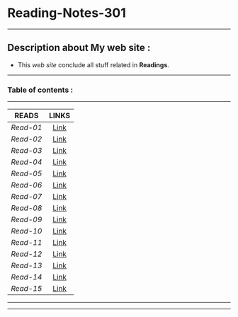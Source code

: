 # Reading-Notes-301


----------------------------------------------------------------
 ## Description about My web site :
  - This _web site_ conclude all stuff related in __Readings__.

----------------------------------------------------------------
 ### Table of contents : 
  
 
 ---------------  -----------
| READS          | LINKS     |
| -------------- |:---------:|
| _Read-01_      | [Link](https://github.com/MohamadSheikhAlshabab/Reading-Notes-301/new/master)  |
| _Read-02_      | [Link]()  |
| _Read-03_      | [Link]()  |
| _Read-04_      | [Link]()  |
| _Read-05_      | [Link]()  |
| _Read-06_      | [Link]()  |
| _Read-07_      | [Link]()  |
| _Read-08_      | [Link]()  |
| _Read-09_      | [Link]()  |
| _Read-10_      | [Link]()  |
| _Read-11_      | [Link]()  |
| _Read-12_      | [Link]()  |
| _Read-13_      | [Link]()  |
| _Read-14_      | [Link]()  |
| _Read-15_      | [Link]()  |
 ---------------  -----------

----------------------------------------------------------------
